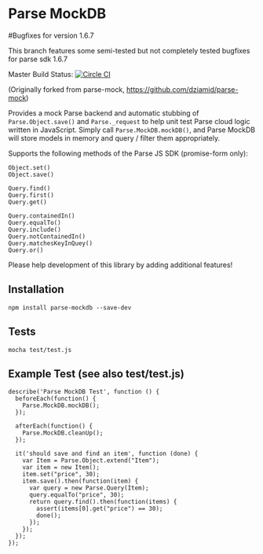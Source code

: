 Parse MockDB
=====================

#Bugfixes for version 1.6.7

This branch features some semi-tested but not completely tested bugfixes for parse sdk 1.6.7


Master Build Status: [![Circle CI](https://circleci.com/gh/HustleInc/parse-mockdb/tree/master.svg?style=svg)](https://circleci.com/gh/HustleInc/parse-mockdb/tree/master)

(Originally forked from parse-mock, https://github.com/dziamid/parse-mock)

Provides a mock Parse backend and automatic stubbing of `Parse.Object.save()` and `Parse._request` to help unit test Parse cloud logic written in JavaScript.  Simply call `Parse.MockDB.mockDB()`, and Parse MockDB will store models in memory and query / filter them appropriately.

Supports the following methods of the Parse JS SDK (promise-form only):

```
Object.set()
Object.save()

Query.find()
Query.first()
Query.get()

Query.containedIn()
Query.equalTo()
Query.include()
Query.notContainedIn()
Query.matchesKeyInQuey()
Query.or()
```

Please help development of this library by adding additional features!

## Installation

```
npm install parse-mockdb --save-dev
```

## Tests

```
mocha test/test.js
```

## Example Test (see also test/test.js)

```
describe('Parse MockDB Test', function () {
  beforeEach(function() {
    Parse.MockDB.mockDB();
  });

  afterEach(function() {
    Parse.MockDB.cleanUp();
  });

  it('should save and find an item', function (done) {
    var Item = Parse.Object.extend("Item");
    var item = new Item();
    item.set("price", 30);
    item.save().then(function(item) {
      var query = new Parse.Query(Item);
      query.equalTo("price", 30);
      return query.find().then(function(items) {
        assert(items[0].get("price") == 30);
        done();
      });
    });
  });
});
```
